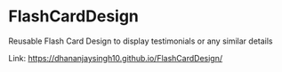 # FlashCardDesign
Reusable Flash Card Design to display testimonials or any similar details

Link: https://dhananjaysingh10.github.io/FlashCardDesign/
